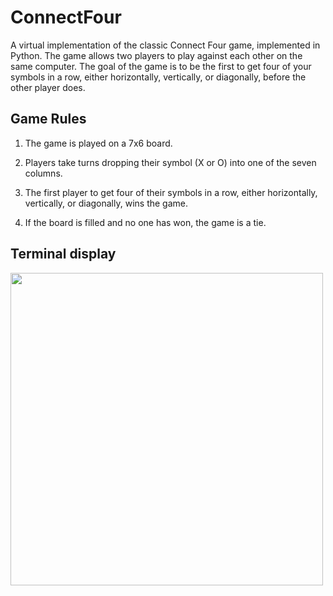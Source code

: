 # ConnectFour

A virtual implementation of the classic Connect Four game, implemented in Python. The game allows two players to play against each other on the same computer. The goal of the game is to be the first to get four of your symbols in a row, either horizontally, vertically, or diagonally, before the other player does.

<h2>Game Rules</h2>

1. The game is played on a 7x6 board.

2. Players take turns dropping their symbol (X or O) into one of the seven columns.

3. The first player to get four of their symbols in a row, either horizontally, vertically, or diagonally, wins the game.

4. If the board is filled and no one has won, the game is a tie.

<h2> Terminal display </h2>

<img src="https://i.gyazo.com/7fe6790f95ca2ec20172da3378997e84.png" width="500">
